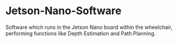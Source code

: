 # Jetson-Nano-Software
Software which runs in the Jetson Nano board within the wheelchair, performing functions like Depth Estimation and Path Planning.
